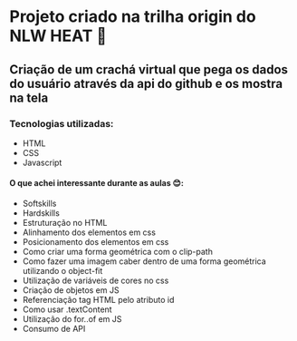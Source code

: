 # Projeto criado na trilha origin do NLW HEAT 🚀

## Criação de um crachá virtual que pega os dados do usuário através da api do github e os mostra na tela

### Tecnologias utilizadas:

- HTML
- CSS
- Javascript

#### O que achei interessante durante as aulas 😊:

- Softskills
- Hardskills
- Estruturação no HTML
- Alinhamento dos elementos em css
- Posicionamento dos elementos em css
- Como criar uma forma geométrica com o clip-path
- Como fazer uma imagem caber dentro de uma forma geométrica utilizando o object-fit
- Utilização de variáveis de cores no css
- Criação de objetos em JS
- Referenciação tag HTML pelo atributo id
- Como usar .textContent
- Utilização do for..of em JS
- Consumo de API

